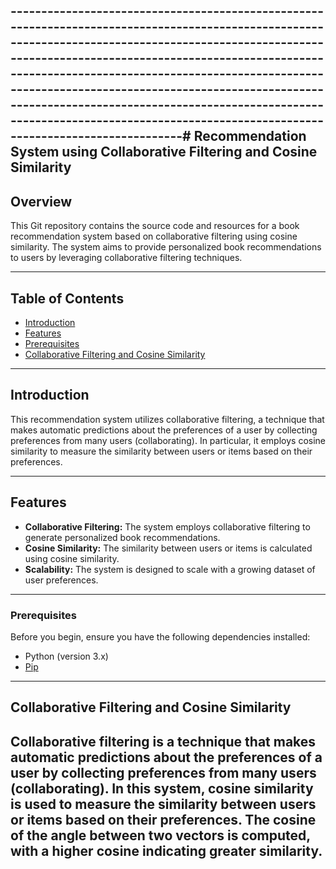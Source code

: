 ----------------------------------------------------------------------------------------------------------------------------------------------------------------------------------------------------------------------------------------------------------------------------------------------------------------------------------------------------------------------------------------------------------------------------------------------------# Recommendation System using Collaborative Filtering and Cosine Similarity
----------------------------------------------------------------------------------------------------------------------------------------------------------------------------------------------------------------------------------------------------------------------------------------------------------------------------------------------------------------------------------------------------------------------------------------------------
## Overview

This Git repository contains the source code and resources for a book recommendation system based on collaborative filtering using cosine similarity. The system aims to provide personalized book recommendations to users by leveraging collaborative filtering techniques.

--------------------------------------------------------------------------------------------------------------------------------------------------------------------------------------------------------------------------
## Table of Contents

- [Introduction](#introduction)
- [Features](#features)
- [Prerequisites](#prerequisites)
- [Collaborative Filtering and Cosine Similarity](#collaborative-filtering-and-cosine-similarity)

--------------------------------------------------------------------------------------------------------------------------------------------------------------------------------------------------------------------------
## Introduction

This recommendation system utilizes collaborative filtering, a technique that makes automatic predictions about the preferences of a user by collecting preferences from many users (collaborating). In particular, it employs cosine similarity to measure the similarity between users or items based on their preferences.

--------------------------------------------------------------------------------------------------------------------------------------------------------------------------------------------------------------------------
## Features

- **Collaborative Filtering:** The system employs collaborative filtering to generate personalized book recommendations.
- **Cosine Similarity:** The similarity between users or items is calculated using cosine similarity.
- **Scalability:** The system is designed to scale with a growing dataset of user preferences.

--------------------------------------------------------------------------------------------------------------------------------------------------------------------------------------------------------------------------
### Prerequisites

Before you begin, ensure you have the following dependencies installed:

- Python (version 3.x)
- [Pip](https://pip.pypa.io/en/stable/installation/)

--------------------------------------------------------------------------------------------------------------------------------------------------------------------------------------------------------------------------

## Collaborative Filtering and Cosine Similarity

Collaborative filtering is a technique that makes automatic predictions about the preferences of a user by collecting preferences from many users (collaborating). In this system, cosine similarity is used to measure the similarity between users or items based on their preferences. The cosine of the angle between two vectors is computed, with a higher cosine indicating greater similarity.
----------------------------------------------------------------------------------------------------------------------------------------------------------------------------------------------------------------------------------------------------------------------------------------------------------------------------------------------------------------------------------------------------------------------------------------------------
